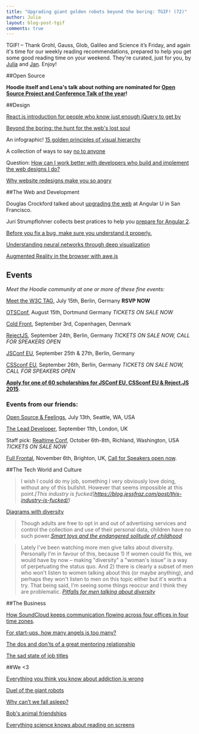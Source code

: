 ```yaml
---
title: "Upgrading giant golden robots beyond the boring: TGIF! (72)"
author: Julia
layout: blog-post-tgif
comments: true
---
```



TGIF! – Thank Grohl, Gauss, Glob, Galileo and Science it’s Friday, and again it's time for our weekly reading recommendations, prepared to help you get some good reading time on your weekend. They're curated, just for you, by [Julia](http://twitter.com/juschm) and [Jan](http://twitter.com/janl). Enjoy!

##Open Source

**Hoodie itself and Lena's talk about nothing are nominated for [Open Source Project and Conference Talk of the year](http://hood.ie/blog/hoodie-nominee-net-awards-2015.html "Hoodie: Nominee as Open Source Project of the Year")!**

##Design

[React.js introduction for people who know just enough jQuery to get by](http://reactfordesigners.com/labs/reactjs-introduction-for-people-who-know-just-enough-jquery-to-get-by/)

[Beyond the boring: the hunt for the web's lost soul](http://www.smashingmagazine.com/2015/07/06/hunt-for-the-webs-lost-soul/)

An infographic! [15 golden principles of visual hierarchy](http://www.creativebloq.com/infographic/principles-visual-hierarchy-71515612)

A collection of ways to say [no to anyone](http://tumblr.austinkleon.com/post/120472862666)

Question: [How can I work better with developers who build and implement the web designs I do?](https://deardesignstudent.com/developers-and-designers-115f61199c8e)

[Why website redesigns make you so angry](http://gizmodo.com/why-website-redesigns-make-you-so-angry-1716514600)

##The Web and Development

Douglas Crockford talked about [upgrading the web](https://www.youtube.com/watch?v=6UTWAEJlhww) at Angular U in San Francisco.

Juri Strumpflohner collects best pratices to help you [prepare for Angular 2](http://juristr.com/blog/2015/07/learning-ng-prepare-ng2/).

[Before you fix a bug, make sure you understand it properly.](http://thecodist.com/article/before-you-fix-the-bug-make-sure-you-understand-it-exactly)

[Understanding neural networks through deep visualization](http://yosinski.com/deepvis)

[Augmented Reality in the browser with awe.js](http://www.sitepoint.com/augmented-reality-in-the-browser-with-awe-js/)

## Events

*Meet the Hoodie community at one or more of these fine events:*

[Meet the W3C TAG](http://lanyrd.com/2015/meetthetag/), July 15th, Berlin, Germany **RSVP NOW**

[OTSConf](https://otsconf.com), August 15th, Dortmund Germany *TICKETS ON SALE NOW*

[Cold Front](https://coldfrontconf.com), September 3rd, Copenhagen, Denmark

[RejectJS](http://rejectjs.org), September 24th, Berlin, Germany *TICKETS ON SALE NOW, CALL FOR SPEAKERS OPEN*

[JSConf EU](http://2015.jsconf.eu/call-for-speakers/), September 25th & 27th, Berlin, Germany

[CSSconf EU](http://http://2015.cssconf.eu), September 26th, Berlin, Germany *TICKETS ON SALE NOW, CALL FOR SPEAKERS OPEN*

[**Apply for one of 60 scholarships for JSConf EU, CSSconf EU & Reject.JS 2015**]( http://2015.jsconf.eu/news/2015/06/22/scholarships/).

### Events from our friends:

[Open Source & Feelings](http://osfeels.com), July 13th, Seattle, WA, USA

[The Lead Developer](http://theleaddeveloper.com "The Lead Developer Conference"), September 11th, London, UK

Staff pick: [Realtime Conf](http://realtimeconf.com), October 6th-8th, Richland, Washington, USA *TICKETS ON SALE NOW*

[Full Frontal](http://2015.ffconf.org "ffconf 2015"), November 6th, Brighton, UK, [Call for Speakers open now](https://remysharp.com/2015/05/25/call-for-proposals-at-ffconf-2015).

##The Tech World and Culture

> I wish I could do my job, something I very obviously love doing, without any of this bullshit. However that seems impossible at this point.<cite>[This industry is fucked]https://blog.jessfraz.com/post/this-industry-is-fucked/)</cite>

[Diagrams with diversity](https://the-pastry-box-project.net/emma-jane/2015-july-4)

> Though adults are free to opt in and out of advertising services and control the collection and use of their personal data, children have no such power.<cite>[Smart toys and the endangered solitude of childhood ](https://modelviewculture.com/pieces/smart-toys-and-the-endangered-solitude-of-childhood)</cite>

> Lately I've been watching more men give talks about diversity. Personally I'm in favour of this, because 1) If women could fix this, we would have by now – making "diversity" a "woman's issue" is a way of perpetuating the status quo. And 2) there is clearly a subset of men who won't listen to women talking about this (or maybe anything), and perhaps they won't listen to men on this topic either but it's worth a try. That being said, I'm seeing some things reoccur and I think they are problematic. <cite>[Pitfalls for men talking about diversity](http://www.catehuston.com/blog/2015/07/08/pitfalls-for-men-talking-about-diversity/)</cite>

##The Business

[How SoundCloud keeps communication flowing across four offices in four time zones](http://firstround.com/review/how-soundcloud-keeps-communication-flowing-across-4-offices-in-4-time-zones/).

[For start-ups, how many angels is too many?](http://www.nytimes.com/2015/07/07/technology/for-start-ups-how-many-angels-is-too-many.html)

[The dos and don'ts of a great mentoring relationship](http://mashable.com/2015/07/07/quality-mentor-dos-donts/)

[The sad state of job titles](https://medium.com/tony-stubblebine/the-sad-state-of-job-titles-d705832560f5)

##We <3

[Everything you think you know about addiction is wrong](http://www.ted.com/talks/johann_hari_everything_you_think_you_know_about_addiction_is_wrong)

[Duel of the giant robots](http://qz.com/442657/an-american-giant-robot-just-challenged-a-japanese-giant-robot-to-a-duel/)

[Why can’t we fall asleep?](http://www.newyorker.com/science/maria-konnikova/why-cant-we-fall-asleep)

[Bob's animal friendships](http://mashable.com/2015/07/07/bob-the-golden-retriever-smiles-all-the-time-because-of-his-cool-friends/)

[Everything science knows about reading on screens](http://www.fastcodesign.com/3048297/evidence/everything-science-knows-about-reading-on-screens)
